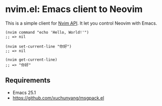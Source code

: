# nvim.el: Emacs client to Neovim

This is a simple client for [Nvim API](https://neovim.io/doc/user/api.html). It
let you control Neovim with Emacs.

``` emacs-lisp
(nvim command "echo 'Hello, World!'")
;; => nil

(nvim set-current-line "你好")
;; => nil

(nvim get-current-line)
;; => "你好"
```

## Requirements

- Emacs 25.1
- https://github.com/xuchunyang/msgpack.el
